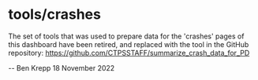 # tools/crashes

The set of tools that was used to prepare data for the 'crashes' pages of 
this dashboard have been retired, and replaced with the tool in the 
GitHub repository: https://github.com/CTPSSTAFF/summarize_crash_data_for_PD

-- Ben Krepp 18 November 2022